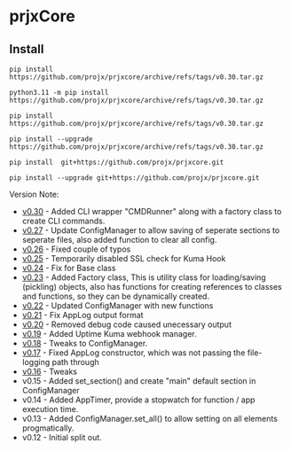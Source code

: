 # prjxCore

## Install

`pip install https://github.com/projx/prjxcore/archive/refs/tags/v0.30.tar.gz`

`python3.11 -m pip install https://github.com/projx/prjxcore/archive/refs/tags/v0.30.tar.gz`

`pip install https://github.com/projx/prjxcore/archive/refs/tags/v0.30.tar.gz`

`pip install --upgrade https://github.com/projx/prjxcore/archive/refs/tags/v0.30.tar.gz`

`pip install  git+https://github.com/projx/prjxcore.git`

`pip install --upgrade git+https://github.com/projx/prjxcore.git`

Version Note:
- [v0.30](https://github.com/projx/prjxcore/archive/refs/tags/v0.27.tar.gz) - Added CLI wrapper "CMDRunner" along with a factory class to create CLI commands.
- [v0.27](https://github.com/projx/prjxcore/archive/refs/tags/v0.27.tar.gz) - Update ConfigManager to allow saving of seperate sections to seperate files, also added function to clear all config.
- [v0.26](https://github.com/projx/prjxcore/archive/refs/tags/v0.26.tar.gz) - Fixed couple of typos
- [v0.25](https://github.com/projx/prjxcore/archive/refs/tags/v0.25.tar.gz) - Temporarily disabled SSL check for Kuma Hook
- [v0.24](https://github.com/projx/prjxcore/archive/refs/tags/v0.24.tar.gz) - Fix for Base class 
- [v0.23](https://github.com/projx/prjxcore/archive/refs/tags/v0.23.tar.gz) - Added Factory class, This is utility class for loading/saving (pickling) objects, also has functions for creating references to classes and functions, so they can be dynamically created.
- [v0.22](https://github.com/projx/prjxcore/archive/refs/tags/v0.22.tar.gz) - Updated ConfigManager with new functions
- [v0.21](https://github.com/projx/prjxcore/archive/refs/tags/v0.21.tar.gz) - Fix AppLog output format
- [v0.20](https://github.com/projx/prjxcore/archive/refs/tags/v0.20.tar.gz) - Removed debug code caused unecessary output
- [v0.19](https://github.com/projx/prjxcore/archive/refs/tags/v0.19.tar.gz) - Added Uptime Kuma webhook manager.
- [v0.18](https://github.com/projx/prjxcore/archive/refs/tags/v0.18.tar.gz) - Tweaks to ConfigManager.
- [v0.17](https://github.com/projx/prjxcore/archive/refs/tags/v0.17.tar.gz) - Fixed AppLog constructor, which was not passing the file-logging path through
- [v0.16](https://github.com/projx/prjxcore/archive/refs/tags/v0.16.tar.gz) - Tweaks
- v0.15 - Added set_section() and create "main" default section in ConfigManager
- v0.14 - Added AppTimer, provide a stopwatch for function / app execution time.
- v0.13 - Added ConfigManager.set_all() to allow setting on all elements progmatically.
- v0.12 - Initial split out.   